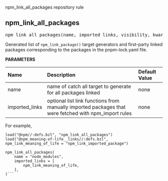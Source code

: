 <!-- Manually created. -->

npm_link_all_packages repository rule


<a id="npm_link_all_packages"></a>

## npm_link_all_packages

<pre>
npm_link_all_packages(name, imported_links, visibility, kwargs)
</pre>

Generated list of `npm_link_package()` target generators and first-party linked packages corresponding to the packages in the pnpm-lock.yaml file.

**PARAMETERS**

| Name  | Description | Default Value |
| :------------- | :------------- | :------------- |
| name | name of catch all target to generate for all packages linked |  none |
| imported_links | optional list link functions from manually imported packages that were fetched with npm_import rules |  none |

For example,

```
load("@npm//:defs.bzl", "npm_link_all_packages")
load("@npm_meaning-of-life__links//:defs.bzl", npm_link_meaning_of_life = "npm_link_imported_package")

npm_link_all_packages(
    name = "node_modules",
    imported_links = [
        npm_link_meaning_of_life,
    ],
)```
